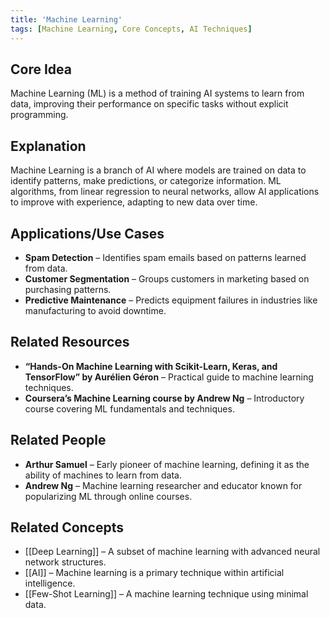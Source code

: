 ```yaml
---
title: 'Machine Learning'
tags: [Machine Learning, Core Concepts, AI Techniques]
---
```

## Core Idea
Machine Learning (ML) is a method of training AI systems to learn from data, improving their performance on specific tasks without explicit programming.

## Explanation
Machine Learning is a branch of AI where models are trained on data to identify patterns, make predictions, or categorize information. ML algorithms, from linear regression to neural networks, allow AI applications to improve with experience, adapting to new data over time.

## Applications/Use Cases
- **Spam Detection** – Identifies spam emails based on patterns learned from data.
- **Customer Segmentation** – Groups customers in marketing based on purchasing patterns.
- **Predictive Maintenance** – Predicts equipment failures in industries like manufacturing to avoid downtime.

## Related Resources
- **“Hands-On Machine Learning with Scikit-Learn, Keras, and TensorFlow” by Aurélien Géron** – Practical guide to machine learning techniques.
- **Coursera’s Machine Learning course by Andrew Ng** – Introductory course covering ML fundamentals and techniques.

## Related People
- **Arthur Samuel** – Early pioneer of machine learning, defining it as the ability of machines to learn from data.
- **Andrew Ng** – Machine learning researcher and educator known for popularizing ML through online courses.

## Related Concepts
- [[Deep Learning]] – A subset of machine learning with advanced neural network structures.
- [[AI]] – Machine learning is a primary technique within artificial intelligence.
- [[Few-Shot Learning]] – A machine learning technique using minimal data.
